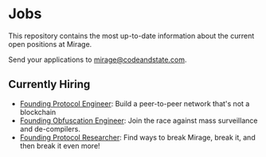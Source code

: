 # Jobs

This repository contains the most up-to-date information about the current open positions at Mirage.

Send your applications to mirage@codeandstate.com.

## Currently Hiring

- [Founding Protocol Engineer](./protocol_engineer.md): Build a peer-to-peer network that's not a blockchain
- [Founding Obfuscation Engineer](./obfuscation_engineer.md): Join the race against mass surveillance and de-compilers.
- [Founding Protocol Researcher](./protocol_researcher.md): Find ways to break Mirage, break it, and then break it even more!
